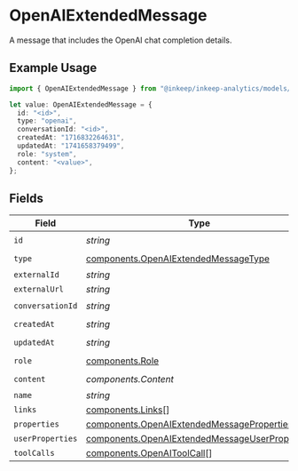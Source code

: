 # OpenAIExtendedMessage

A message that includes the OpenAI chat completion details.

## Example Usage

```typescript
import { OpenAIExtendedMessage } from "@inkeep/inkeep-analytics/models/components";

let value: OpenAIExtendedMessage = {
  id: "<id>",
  type: "openai",
  conversationId: "<id>",
  createdAt: "1716832264631",
  updatedAt: "1741658379499",
  role: "system",
  content: "<value>",
};
```

## Fields

| Field                                                                                                            | Type                                                                                                             | Required                                                                                                         | Description                                                                                                      |
| ---------------------------------------------------------------------------------------------------------------- | ---------------------------------------------------------------------------------------------------------------- | ---------------------------------------------------------------------------------------------------------------- | ---------------------------------------------------------------------------------------------------------------- |
| `id`                                                                                                             | *string*                                                                                                         | :heavy_check_mark:                                                                                               | N/A                                                                                                              |
| `type`                                                                                                           | [components.OpenAIExtendedMessageType](../../models/components/openaiextendedmessagetype.md)                     | :heavy_check_mark:                                                                                               | N/A                                                                                                              |
| `externalId`                                                                                                     | *string*                                                                                                         | :heavy_minus_sign:                                                                                               | N/A                                                                                                              |
| `externalUrl`                                                                                                    | *string*                                                                                                         | :heavy_minus_sign:                                                                                               | N/A                                                                                                              |
| `conversationId`                                                                                                 | *string*                                                                                                         | :heavy_check_mark:                                                                                               | N/A                                                                                                              |
| `createdAt`                                                                                                      | *string*                                                                                                         | :heavy_check_mark:                                                                                               | N/A                                                                                                              |
| `updatedAt`                                                                                                      | *string*                                                                                                         | :heavy_check_mark:                                                                                               | N/A                                                                                                              |
| `role`                                                                                                           | [components.Role](../../models/components/role.md)                                                               | :heavy_check_mark:                                                                                               | N/A                                                                                                              |
| `content`                                                                                                        | *components.Content*                                                                                             | :heavy_check_mark:                                                                                               | N/A                                                                                                              |
| `name`                                                                                                           | *string*                                                                                                         | :heavy_minus_sign:                                                                                               | N/A                                                                                                              |
| `links`                                                                                                          | [components.Links](../../models/components/links.md)[]                                                           | :heavy_minus_sign:                                                                                               | N/A                                                                                                              |
| `properties`                                                                                                     | [components.OpenAIExtendedMessageProperties](../../models/components/openaiextendedmessageproperties.md)         | :heavy_minus_sign:                                                                                               | N/A                                                                                                              |
| `userProperties`                                                                                                 | [components.OpenAIExtendedMessageUserProperties](../../models/components/openaiextendedmessageuserproperties.md) | :heavy_minus_sign:                                                                                               | N/A                                                                                                              |
| `toolCalls`                                                                                                      | [components.OpenAIToolCall](../../models/components/openaitoolcall.md)[]                                         | :heavy_minus_sign:                                                                                               | N/A                                                                                                              |